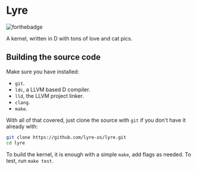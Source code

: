 # Lyre

![forthebadge](https://forthebadge.com/images/badges/contains-cat-gifs.svg)

A kernel, written in D with tons of love and cat pics.

## Building the source code

Make sure you have installed:

* `git`.
* `ldc`, a LLVM based D compiler.
* `lld`, the LLVM project linker.
* `clang`.
* `make`.

With all of that covered, just clone the source with `git` if you don't
have it already with:

```bash
git clone https://github.com/lyre-os/lyre.git
cd lyre
```

To build the kernel, it is enough with a simple `make`, add flags as needed.
To test, run `make test`.
